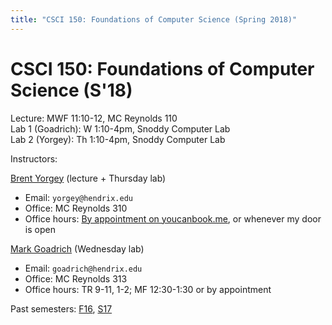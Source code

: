 ```yaml
---
title: "CSCI 150: Foundations of Computer Science (Spring 2018)"
---
```

CSCI 150: Foundations of Computer Science (S'18)
=======================================

Lecture: MWF 11:10-12, MC Reynolds 110  
Lab 1 (Goadrich): W 1:10-4pm, Snoddy Computer Lab  
Lab 2 (Yorgey): Th 1:10-4pm, Snoddy Computer Lab  

Instructors:

[Brent Yorgey](http://ozark.hendrix.edu/~yorgey/) (lecture + Thursday lab)

* Email: `yorgey@hendrix.edu`
* Office: MC Reynolds 310
* Office hours:
  [By appointment on youcanbook.me](https://byorgey.youcanbook.me/),
  or whenever my door is open

[Mark Goadrich](http://mark.goadrich.com/) (Wednesday lab)

* Email: `goadrich@hendrix.edu`
* Office: MC Reynolds 313
* Office hours: TR 9-11, 1-2; MF 12:30-1:30 or by appointment

Past semesters: [F16](f16/), [S17](s17/)
